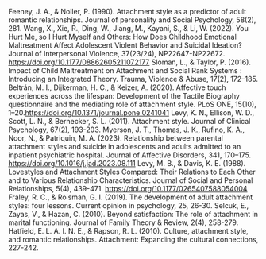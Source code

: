 Feeney, J. A., & Noller, P. (1990). Attachment style as a predictor of adult romantic relationships. Journal of personality and Social Psychology, 58(2), 281.
Wang, X., Xie, R., Ding, W., Jiang, M., Kayani, S., & Li, W. (2022). You Hurt Me, so I Hurt Myself and Others: How Does Childhood Emotional Maltreatment Affect Adolescent Violent Behavior and Suicidal Ideation? Journal of Interpersonal Violence, 37(23/24), NP22647-NP22672. https://doi.org/10.1177/08862605211072177
Sloman, L., & Taylor, P. (2016). Impact of Child Maltreatment on Attachment and Social Rank Systems : Introducing an Integrated Theory. Trauma, Violence & Abuse, 17(2), 172–185.
Beltrán, M. I., Dijkerman, H. C., & Keizer, A. (2020). Affective touch experiences across the lifespan: Development of the Tactile Biography questionnaire and the mediating role of attachment style. PLoS ONE, 15(10), 1–20.https://doi.org/10.1371/journal.pone.0241041
Levy, K. N., Ellison, W. D., Scott, L. N., & Bernecker, S. L. (2011). Attachment style. Journal of Clinical Psychology, 67(2), 193-203.
Myerson, J. T., Thomas, J. K., Rufino, K. A., Noor, N., & Patriquin, M. A. (2023). Relationship between parental attachment styles and suicide in adolescents and adults admitted to an inpatient psychiatric hospital. Journal of Affective Disorders, 341, 170–175. https://doi.org/10.1016/j.jad.2023.08.111
Levy, M. B., & Davis, K. E. (1988). Lovestyles and Attachment Styles Compared: Their Relations to Each Other and to Various Relationship Characteristics. Journal of Social and Personal Relationships, 5(4), 439-471. https://doi.org/10.1177/0265407588054004
Fraley, R. C., & Roisman, G. I. (2019). The development of adult attachment styles: four lessons. Current opinion in psychology, 25, 26-30.
Selcuk, E., Zayas, V., & Hazan, C. (2010). Beyond satisfaction: The role of attachment in marital functioning. Journal of Family Theory & Review, 2(4), 258-279.
Hatfield, E. L. A. I. N. E., & Rapson, R. L. (2010). Culture, attachment style, and romantic relationships. Attachment: Expanding the cultural connections, 227-242.
